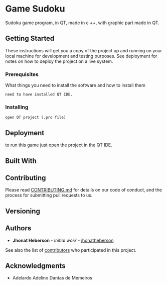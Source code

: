 # Game Sudoku

Sudoku game program, in QT, made in c ++, with graphic part made in QT.

## Getting Started

These instructions will get you a copy of the project up and running on your local machine for development and testing purposes. See deployment for notes on how to deploy the project on a live system.

### Prerequisites

What things you need to install the software and how to install them

```
need to have installed QT IDE.
```

### Installing


```
open QT project (.pro file)
```

## Deployment

to run this game just open the project in the QT IDE.

## Built With


## Contributing

Please read [CONTRIBUTING.md](https://github.com/jhonatheberson/Estoque-de-loja/blob/master/CONTRIBUTING.md) for details on our code of conduct, and the process for submitting pull requests to us.

## Versioning


## Authors

* **Jhonat Heberson** - *Initial work* - [jhonatheberson](https://github.com/jhonatheberson/)

See also the list of [contributors](https://github.com/your/project/contributors) who participated in this project.



## Acknowledgments

* Adelardo Adelino Dantas de Memeiros
